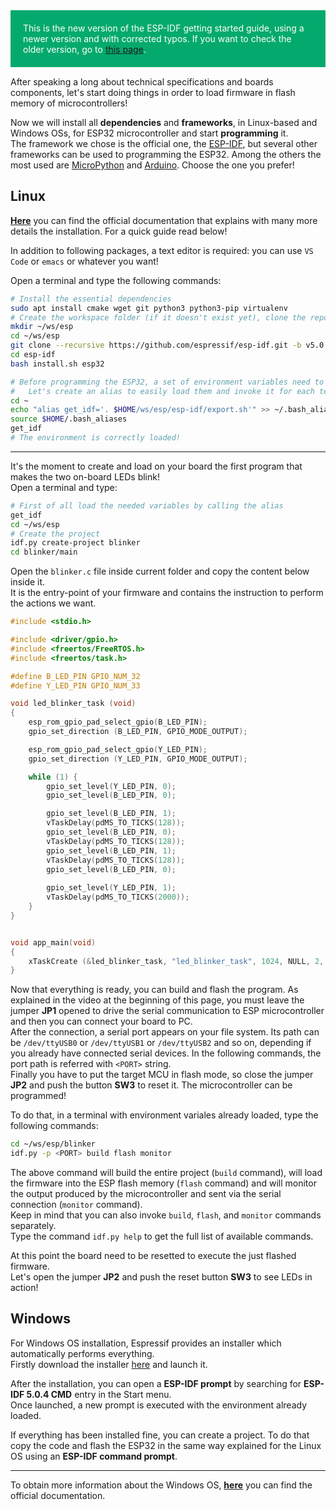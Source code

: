
<div style="padding: 20px; background-color: #04AA6D; color: white; margin-bottom: 15px;">
This is the new version of the ESP-IDF getting started guide, using a newer version and with corrected typos. If you want to check the older version, go to <a href="/Get_Started/Get_started_with_ESP32_deprecated.html">this page</a>.
</div>


After speaking a long about technical specifications and boards components, let's start doing things in order to load firmware in flash memory of microcontrollers!

Now we will install all **dependencies** and **frameworks**, in Linux-based and Windows OSs, for ESP32 microcontroller and start **programming** it.  
The framework we chose is the official one, the [ESP-IDF](https://docs.espressif.com/projects/esp-idf/en/stable/esp32/index.html), but several other frameworks can be used to programming the ESP32. Among the others the most used are [MicroPython](https://docs.micropython.org/en/latest/esp32/tutorial/intro.html) and [Arduino](https://github.com/espressif/arduino-esp32). Choose the one you prefer!


## Linux

[**Here**](https://docs.espressif.com/projects/esp-idf/en/latest/esp32/get-started/linux-macos-setup.html) you can find the official documentation that explains with many more details the installation. For a quick guide read below!  

In addition to following packages, a text editor is required: you can use `VS Code` or `emacs` or whatever you want!

Open a terminal and type the following commands:

``` bash
# Install the essential dependencies
sudo apt install cmake wget git python3 python3-pip virtualenv
# Create the workspace folder (if it doesn't exist yet), clone the repository of ESP-IDF version 5.0.4 and install it
mkdir ~/ws/esp
cd ~/ws/esp
git clone --recursive https://github.com/espressif/esp-idf.git -b v5.0.4
cd esp-idf
bash install.sh esp32

# Before programming the ESP32, a set of environment variables need to be defined in the shell environment
#   Let's create an alias to easily load them and invoke it for each terminal you need
cd ~
echo "alias get_idf='. $HOME/ws/esp/esp-idf/export.sh'" >> ~/.bash_aliases
source $HOME/.bash_aliases
get_idf
# The environment is correctly loaded!
```

---

It's the moment to create and load on your board the first program that makes the two on-board LEDs blink!  
Open a terminal and type:

``` bash
# First of all load the needed variables by calling the alias
get_idf
cd ~/ws/esp
# Create the project
idf.py create-project blinker
cd blinker/main
```

Open the `blinker.c` file inside current folder and copy the content below inside it.  
It is the entry-point of your firmware and contains the instruction to perform the actions we want.


``` C
#include <stdio.h>

#include <driver/gpio.h>
#include <freertos/FreeRTOS.h>
#include <freertos/task.h>

#define B_LED_PIN GPIO_NUM_32
#define Y_LED_PIN GPIO_NUM_33

void led_blinker_task (void)
{
    esp_rom_gpio_pad_select_gpio(B_LED_PIN);
    gpio_set_direction (B_LED_PIN, GPIO_MODE_OUTPUT);

    esp_rom_gpio_pad_select_gpio(Y_LED_PIN);
    gpio_set_direction (Y_LED_PIN, GPIO_MODE_OUTPUT);

    while (1) {
        gpio_set_level(Y_LED_PIN, 0);
        gpio_set_level(B_LED_PIN, 0);

        gpio_set_level(B_LED_PIN, 1);
        vTaskDelay(pdMS_TO_TICKS(128));
        gpio_set_level(B_LED_PIN, 0);
        vTaskDelay(pdMS_TO_TICKS(128));
        gpio_set_level(B_LED_PIN, 1);
        vTaskDelay(pdMS_TO_TICKS(128));
        gpio_set_level(B_LED_PIN, 0);
        
        gpio_set_level(Y_LED_PIN, 1);
        vTaskDelay(pdMS_TO_TICKS(2000));
    }
}


void app_main(void)
{
    xTaskCreate (&led_blinker_task, "led_blinker_task", 1024, NULL, 2, NULL);
}
```

Now that everything is ready, you can build and flash the program.
As explained in the video at the beginning of this page, you must leave the jumper **JP1** opened to drive the serial communication to ESP microcontroller and then you can connect your board to PC.  
After the connection, a serial port appears on your file system. Its path can be `/dev/ttyUSB0` or `/dev/ttyUSB1` or `/dev/ttyUSB2` and so on, depending if you already have connected serial devices. In the following commands, the port path is referred with `<PORT>` string.  
Finally you have to put the target MCU in flash mode, so close the jumper **JP2** and push the button **SW3** to reset it. The microcontroller can be programmed!

To do that, in a terminal with environment variales already loaded, type the following commands:
``` bash
cd ~/ws/esp/blinker
idf.py -p <PORT> build flash monitor
```

The above command will build the entire project (`build` command), will load the firmware into the ESP flash memory (`flash` command) and will monitor the output produced by the microcontroller and sent via the serial connection (`monitor` command).  
Keep in mind that you can also invoke `build`, `flash`, and `monitor` commands separately.  
Type the command `idf.py help` to get the full list of available commands.

At this point the board need to be resetted to execute the just flashed firmware.  
Let's open the jumper **JP2** and push the reset button **SW3** to see LEDs in action!

## Windows

For Windows OS installation, Espressif provides an installer which automatically performs everything.  
Firstly download the installer [here](https://dl.espressif.com/dl/esp-idf/?idf=5.0.4) and launch it.

After the installation, you can open a **ESP-IDF prompt** by searching for **ESP-IDF 5.0.4 CMD** entry in the Start menu.  
Once launched, a new prompt is executed with the environment already loaded.

If everything has been installed fine, you can create a project. To do that copy the code and flash the ESP32
in the same way explained for the Linux OS using an **ESP-IDF command prompt**.

---

To obtain more information about the Windows OS, [**here**](https://docs.espressif.com/projects/esp-idf/en/latest/esp32/get-started/windows-setup.html) you can find the official documentation.  